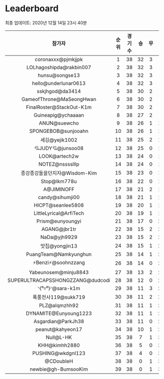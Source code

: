 # Leaderboard
최종 업데이트: 2020년 12월 14일 23시 40분




| 참가자 | 순위 | 경기수 | 승 | 무 | 패 | 승점 |
|:---:|:---:|:---:|:---:|:---:|:---:|:---:|
| coronaxxx@pjmkjjpk | 1 | 38 | 32 | 3 | 3 | 99 |
| LOLhagoshipda@rakbin007 | 2 | 38 | 32 | 3 | 3 | 99 |
| hunsu@songse13 | 3 | 38 | 32 | 3 | 3 | 99 |
| hello@underlunar0613 | 4 | 38 | 32 | 3 | 3 | 99 |
| sskjhgod@da3414 | 5 | 38 | 30 | 2 | 6 | 92 |
| GameofThrone@MaSeongHwan | 6 | 38 | 30 | 2 | 6 | 92 |
| FinalRoster@StackOut-K1m | 7 | 38 | 30 | 2 | 6 | 92 |
| Guineapig@ychaaaan | 8 | 38 | 27 | 2 | 9 | 83 |
| ANUN@suewcho | 9 | 38 | 26 | 1 | 11 | 79 |
| SPONGEBOB@sunjooahn | 10 | 38 | 26 | 1 | 11 | 79 |
| 세깅@yejik1002 | 11 | 38 | 25 | 2 | 11 | 77 |
| 💘JUDY💘@junsoo08 | 12 | 38 | 25 | 0 | 13 | 75 |
| LOOK@artech2w | 13 | 38 | 24 | 0 | 14 | 72 |
| NOTEZ@nsssslllp | 14 | 38 | 24 | 0 | 14 | 72 |
| 종강종강돌을던지자@Wisdom-Kim | 15 | 38 | 23 | 0 | 15 | 69 |
| Stop@lkm778u | 16 | 38 | 22 | 0 | 16 | 66 |
| A@JIMINOFF | 17 | 38 | 21 | 2 | 15 | 65 |
| candy@sihumji00 | 18 | 38 | 21 | 1 | 16 | 64 |
| HICPT@seanlee5808 | 19 | 38 | 20 | 1 | 17 | 61 |
| LittleLyrical@ArfiTech | 20 | 38 | 19 | 1 | 18 | 58 |
| Prism@eunyoungyi | 21 | 38 | 17 | 0 | 21 | 51 |
| AGANG@jbr1tr | 22 | 38 | 15 | 2 | 21 | 47 |
| NaDa@yjh9929 | 23 | 38 | 15 | 2 | 21 | 47 |
| 맛집@yongjin13 | 24 | 38 | 15 | 1 | 22 | 46 |
| PuangTeam@Namkyunghun | 25 | 38 | 14 | 1 | 23 | 43 |
| ⚡Benzi⚡@soohnzzang | 26 | 38 | 14 | 0 | 24 | 42 |
| Yabeunosem@minju8843 | 27 | 38 | 13 | 2 | 23 | 41 |
| SUPERULTRACAPSSHONGZZANG@dudcodi | 28 | 38 | 12 | 0 | 26 | 36 |
| ◝(⁰▿⁰)◜@sara-k1m | 29 | 38 | 11 | 3 | 24 | 36 |
| 폭풍전사119@sukk719 | 30 | 38 | 11 | 2 | 25 | 35 |
| PLZ@alqmzhh92 | 31 | 38 | 11 | 1 | 26 | 34 |
| DYNAMITE@Eunyoung1223 | 32 | 38 | 11 | 1 | 26 | 34 |
| Asgardian@ParkJh38 | 33 | 38 | 11 | 0 | 27 | 33 |
| peanut@kahyeon17 | 34 | 38 | 10 | 1 | 27 | 31 |
| Null@L-HK | 35 | 38 | 7 | 1 | 30 | 22 |
| KHH@kimhh2880 | 36 | 38 | 5 | 0 | 33 | 15 |
| PUSHING@wkdgnl123 | 37 | 38 | 4 | 0 | 34 | 12 |
| @CDoubleH | 38 | 38 | 0 | 1 | 37 | 1 |
| newbie@gh-BumsooKim | 39 | 38 | 0 | 1 | 37 | 1 |